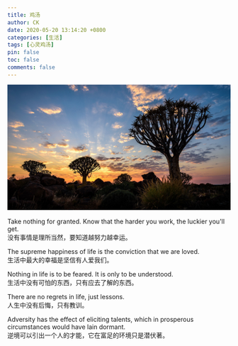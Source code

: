 ```yaml
---
title: 鸡汤
author: CK
date: 2020-05-20 13:14:20 +0800
categories: [生活]
tags: [心灵鸡汤]
pin: false
toc: false
comments: false  
---
```


![ ](/assets/img/sample/日常/img_0.jpg)

<p class="note-purple">
    Take nothing for granted. Know that the harder you work, the luckier you'll get.<br>
    没有事情是理所当然，要知道越努力越幸运。
</p>
<p class="note-yellow">
    The supreme happiness of life is the conviction that we are loved.<br>
    生活中最大的幸福是坚信有人爱我们。
</p>
<p class="note-orange">
    Nothing in life is to be feared. It is only to be understood.<br>
    生活中没有可怕的东西，只有应去了解的东西。
</p>
<p class="note-pink">
    There are no regrets in life, just lessons.<br>
    人生中没有后悔，只有教训。
</p>
<p class="note-red">
    Adversity has the effect of eliciting talents, which in prosperous circumstances would have lain dormant.<br>
    逆境可以引出一个人的才能，它在富足的环境只是潜伏著。
</p>